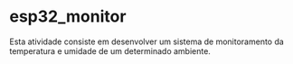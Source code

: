 # esp32_monitor
Esta atividade consiste em desenvolver um sistema de monitoramento da temperatura e umidade de um determinado ambiente.
